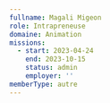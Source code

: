 ```yaml
---
fullname: Magali Migeon
role: Intrapreneuse
domaine: Animation
missions:
  - start: 2023-04-24
    end: 2023-10-15
    status: admin
    employer: ''
memberType: autre
---
```


